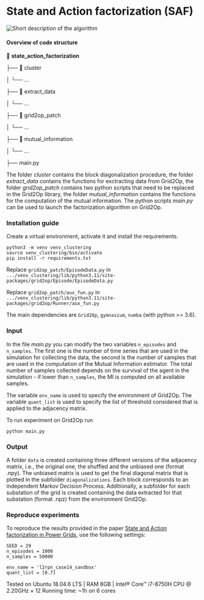 # State and Action factorization (SAF)

![Short description of the algorithm](https://drive.google.com/uc?export=view&id=1-IpbwXPdFQk2DpWta_Prtt6qTXA2-XV1)


#### Overview of code structure

:open_file_folder: **state_action_factorization**

├── :open_file_folder: cluster

│   └── ...

├── :open_file_folder: extract_data

│   └── ...

├── :open_file_folder: grid2op_patch

│   └── ...

├── :open_file_folder: mutual_information

│   └── ...

├── main.py


The folder *cluster* contains the block diagonalization procedure, the folder *extract_data* contains the functions for exctracting data from Grid2Op, the folder *grid2op_patch* contains two python scripts that need to be replaced in the Grid2Op library, the folder *mutual_information* contains the functions for the computation of the mutual information. The python scripts *main.py* can be used to launch the factorization algorithm on Grid2Op.


### Installation guide

Create a virtual environment, activate it and install the requirements.

```commandline
python3 -m venv venv_clustering
source venv_clustering/bin/activate
pip install -r requirements.txt

```

Replace `grid2op_patch/EpisodeData.py` in `.../venv_clustering/lib/python3.11/site-packages/grid2op/Episode/EpisodeData.py`

Replace `grid2op_patch/aux_fun.py` in `.../venv_clustering/lib/python3.11/site-packages/grid2op/Runner/aux_fun.py`

The main dependencies are `Grid2Op`, `gymnasium`, `numba` (with python >= 3.6).


### Input

In the file *main.py* you can modify the two variables `n_episodes` and `n_samples`. The first one is the number of time series that are used in the simulation for collecting the data, the second is the number of samples that are used in the computation of the Mutual Information estimator. The total number of samples collected depends on the survival of the agent in the simulation - if lower than `n_samples`, the MI is computed on all available samples.

The variable `env_name` is used to specify the environment of Grid2Op. The variable `quant_list` is used to specify the list of threshold considered that is applied to the adjacency matrix.


To run experiment on Grid2Op run
```commandline
python main.py
```


### Output
A folder `data` is created containing three different versions of the adjacency matrix, i.e., the original one, the shuffled and the unbiased one (format .npy). The unbiased matrix is used to get the final diagonal matrix that is plotted in the subfolder `diagonalizations`. Each block corresponds to an independent Markov Decision Process. Additionally, a subfolder for each substation of the grid is created containing the data extracted for that substation (format .npz) from the environment Grid2Op.


### Reproduce experiments
To reproduce the results provided in the paper [State and Action factorization in Power Grids](https://arxiv.org/abs/2409.04467), use the following settings:

```commandline
SEED = 29
n_episodes = 1000
n_samples = 50000

env_name = 'l2rpn_case14_sandbox'
quant_list = [0.7]
```

Tested on Ubuntu 18.04.6 LTS | RAM 8GB | Intel® Core™ i7-8750H CPU @ 2.20GHz × 12 
Running time: ~1h on 6 cores
